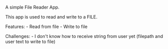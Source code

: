 A simple File Reader App.

This app is used to read and write to a FILE.

Features:
    - Read from file
    - Write to file


Challenges:
    - I don't know how to receive string from user yet (filepath and user text to write to file)
